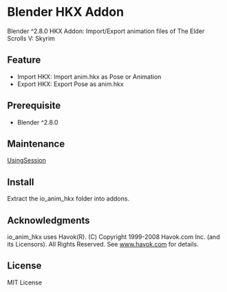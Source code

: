# Blender HKX Addon
Blender ^2.8.0 HKX Addon: Import/Export animation files of The Elder Scrolls V: Skyrim

## Feature
- Import HKX: Import anim.hkx as Pose or Animation
- Export HKX: Export Pose as anim.hkx

## Prerequisite
- Blender ^2.8.0

## Maintenance
[UsingSession](https://github.com/UsingSession)

## Install
Extract the io_anim_hkx folder into addons.

## Acknowledgments
io_anim_hkx uses Havok(R). (C) Copyright 1999-2008 Havok.com Inc. (and its Licensors). All Rights Reserved. See www.havok.com for details.


## License

MIT License
